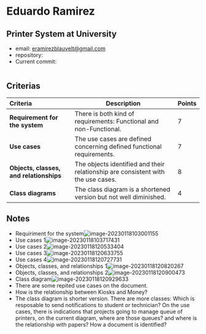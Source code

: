 # Eduardo Ramirez

## Printer System at University

* email: eramirezblauvelt@gmail.com
* repository: 
* Current commit:
```shell
```

## Criterias
| Criteria                                | Description                                                  | Points |
| :-------------------------------------- | ------------------------------------------------------------ | ------ |
| **Requirement for the system**          | There is both kind of requirements: Functional and non-Functional. | 7      |
| **Use cases**                           | The use cases are defined concerning defined functional requirements. | 7      |
| **Objects, classes, and relationships** | The objects identified and their relationship are consistent with the use cases. | 8      |
| **Class diagrams**                      | The class diagram is a shortened version but not well diminished. | 4      |

## Notes

* Requiriment for the system![image-20230118103001155](/home/juancardona/Workbench/professional-java-se-development-2022-2023/images/image-20230118103001155.png)
* Use cases 1![image-20230118103717431](/home/juancardona/.var/app/io.typora.Typora/config/Typora/typora-user-images/image-20230118103717431.png)
* Use cases 2![image-20230118120533404](/home/juancardona/Workbench/professional-java-se-development-2022-2023/images/image-20230118120533404.png)
* Use cases 3![image-20230118120633755](/home/juancardona/Workbench/professional-java-se-development-2022-2023/images/image-20230118120633755.png)
* Use cases 4![image-20230118120727731](/home/juancardona/Workbench/professional-java-se-development-2022-2023/images/image-20230118120727731.png)
* Objects, classes, and relationships 1![image-20230118120820267](/home/juancardona/Workbench/professional-java-se-development-2022-2023/images/image-20230118120820267.png)
* Objects, classes, and relationships 2![image-20230118120900473](/home/juancardona/Workbench/professional-java-se-development-2022-2023/images/image-20230118120900473.png)
* Class diagram![image-20230118120929633](/home/juancardona/.var/app/io.typora.Typora/config/Typora/typora-user-images/image-20230118120929633.png)
* There are some repited use cases on the document.
* How is the relationship between Kiosks and Money?
* The class diagram is shorter version. There are more classes: Which is resposable to send notifications to student or technician? On the use cases, there is indications that projects going to manage queue of printers, on the current diagram, where are those queues? and where is the relationship with papers? How a document is identified?
